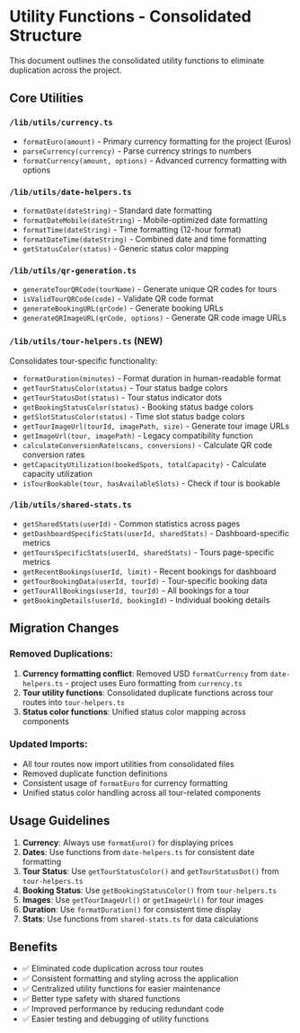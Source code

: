 # Utility Functions - Consolidated Structure

This document outlines the consolidated utility functions to eliminate duplication across the project.

## Core Utilities

### `/lib/utils/currency.ts`
- `formatEuro(amount)` - Primary currency formatting for the project (Euros)
- `parseCurrency(currency)` - Parse currency strings to numbers
- `formatCurrency(amount, options)` - Advanced currency formatting with options

### `/lib/utils/date-helpers.ts`
- `formatDate(dateString)` - Standard date formatting
- `formatDateMobile(dateString)` - Mobile-optimized date formatting
- `formatTime(dateString)` - Time formatting (12-hour format)
- `formatDateTime(dateString)` - Combined date and time formatting
- `getStatusColor(status)` - Generic status color mapping

### `/lib/utils/qr-generation.ts`
- `generateTourQRCode(tourName)` - Generate unique QR codes for tours
- `isValidTourQRCode(code)` - Validate QR code format
- `generateBookingURL(qrCode)` - Generate booking URLs
- `generateQRImageURL(qrCode, options)` - Generate QR code image URLs

### `/lib/utils/tour-helpers.ts` (NEW)
Consolidates tour-specific functionality:
- `formatDuration(minutes)` - Format duration in human-readable format
- `getTourStatusColor(status)` - Tour status badge colors
- `getTourStatusDot(status)` - Tour status indicator dots
- `getBookingStatusColor(status)` - Booking status badge colors
- `getSlotStatusColor(status)` - Time slot status badge colors
- `getTourImageUrl(tourId, imagePath, size)` - Generate tour image URLs
- `getImageUrl(tour, imagePath)` - Legacy compatibility function
- `calculateConversionRate(scans, conversions)` - Calculate QR code conversion rates
- `getCapacityUtilization(bookedSpots, totalCapacity)` - Calculate capacity utilization
- `isTourBookable(tour, hasAvailableSlots)` - Check if tour is bookable

### `/lib/utils/shared-stats.ts`
- `getSharedStats(userId)` - Common statistics across pages
- `getDashboardSpecificStats(userId, sharedStats)` - Dashboard-specific metrics
- `getToursSpecificStats(userId, sharedStats)` - Tours page-specific metrics
- `getRecentBookings(userId, limit)` - Recent bookings for dashboard
- `getTourBookingData(userId, tourId)` - Tour-specific booking data
- `getTourAllBookings(userId, tourId)` - All bookings for a tour
- `getBookingDetails(userId, bookingId)` - Individual booking details

## Migration Changes

### Removed Duplications:
1. **Currency formatting conflict**: Removed USD `formatCurrency` from `date-helpers.ts` - project uses Euro formatting from `currency.ts`
2. **Tour utility functions**: Consolidated duplicate functions across tour routes into `tour-helpers.ts`
3. **Status color functions**: Unified status color mapping across components

### Updated Imports:
- All tour routes now import utilities from consolidated files
- Removed duplicate function definitions
- Consistent usage of `formatEuro` for currency formatting
- Unified status color handling across all tour-related components

## Usage Guidelines

1. **Currency**: Always use `formatEuro()` for displaying prices
2. **Dates**: Use functions from `date-helpers.ts` for consistent date formatting
3. **Tour Status**: Use `getTourStatusColor()` and `getTourStatusDot()` from `tour-helpers.ts`
4. **Booking Status**: Use `getBookingStatusColor()` from `tour-helpers.ts`
5. **Images**: Use `getTourImageUrl()` or `getImageUrl()` for tour images
6. **Duration**: Use `formatDuration()` for consistent time display
7. **Stats**: Use functions from `shared-stats.ts` for data calculations

## Benefits

- ✅ Eliminated code duplication across tour routes
- ✅ Consistent formatting and styling across the application
- ✅ Centralized utility functions for easier maintenance
- ✅ Better type safety with shared functions
- ✅ Improved performance by reducing redundant code
- ✅ Easier testing and debugging of utility functions 